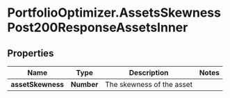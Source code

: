 # PortfolioOptimizer.AssetsSkewnessPost200ResponseAssetsInner

## Properties

Name | Type | Description | Notes
------------ | ------------- | ------------- | -------------
**assetSkewness** | **Number** | The skewness of the asset | 


